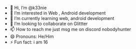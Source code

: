 - 👋 Hi, I’m @k33nie
- 👀 I’m interested in Web , Android development
- 🌱 I’m currently learning web, android development
- 💞️ I’m looking to collaborate on Glittter
- 📫 How to reach me just msg me on discord nobodyhunter
- 😄 Pronouns: He/Him
- ⚡ Fun fact: i am 16

<!---
k33nie/k33nie is a ✨ special ✨ repository because its `README.md` (this file) appears on your GitHub profile.
You can click the Preview link to take a look at your changes.
--->
